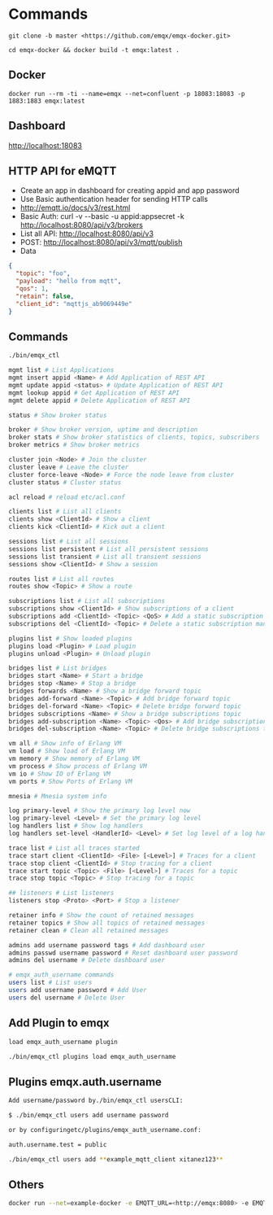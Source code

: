# Commands

`git clone -b master <https://github.com/emqx/emqx-docker.git>`

`cd emqx-docker && docker build -t emqx:latest .`

## Docker

`docker run --rm -ti --name=emqx --net=confluent -p 18083:18083 -p 1883:1883 emqx:latest`

## Dashboard

<http://localhost:18083>

## HTTP API for eMQTT

- Create an app in dashboard for creating appid and app password
- Use Basic authentication header for sending HTTP calls
- <http://emqtt.io/docs/v3/rest.html>
- Basic Auth: curl -v --basic -u appid:appsecret -k <http://localhost:8080/api/v3/brokers>
- List all API: <http://localhost:8080/api/v3>
- POST: <http://localhost:8080/api/v3/mqtt/publish>
- Data

```json
{
  "topic": "foo",
  "payload": "hello from mqtt",
  "qos": 1,
  "retain": false,
  "client_id": "mqttjs_ab9069449e"
}
```

## Commands

```bash
./bin/emqx_ctl

mgmt list # List Applications
mgmt insert appid <Name> # Add Application of REST API
mgmt update appid <status> # Update Application of REST API
mgmt lookup appid # Get Application of REST API
mgmt delete appid # Delete Application of REST API

status # Show broker status

broker # Show broker version, uptime and description
broker stats # Show broker statistics of clients, topics, subscribers
broker metrics # Show broker metrics

cluster join <Node> # Join the cluster
cluster leave # Leave the cluster
cluster force-leave <Node> # Force the node leave from cluster
cluster status # Cluster status

acl reload # reload etc/acl.conf

clients list # List all clients
clients show <ClientId> # Show a client
clients kick <ClientId> # Kick out a client

sessions list # List all sessions
sessions list persistent # List all persistent sessions
sessions list transient # List all transient sessions
sessions show <ClientId> # Show a session

routes list # List all routes
routes show <Topic> # Show a route

subscriptions list # List all subscriptions
subscriptions show <ClientId> # Show subscriptions of a client
subscriptions add <ClientId> <Topic> <QoS> # Add a static subscription manually
subscriptions del <ClientId> <Topic> # Delete a static subscription manually

plugins list # Show loaded plugins
plugins load <Plugin> # Load plugin
plugins unload <Plugin> # Unload plugin

bridges list # List bridges
bridges start <Name> # Start a bridge
bridges stop <Name> # Stop a bridge
bridges forwards <Name> # Show a bridge forward topic
bridges add-forward <Name> <Topic> # Add bridge forward topic
bridges del-forward <Name> <Topic> # Delete bridge forward topic
bridges subscriptions <Name> # Show a bridge subscriptions topic
bridges add-subscription <Name> <Topic> <Qos> # Add bridge subscriptions topic
bridges del-subscription <Name> <Topic> # Delete bridge subscriptions topic

vm all # Show info of Erlang VM
vm load # Show load of Erlang VM
vm memory # Show memory of Erlang VM
vm process # Show process of Erlang VM
vm io # Show IO of Erlang VM
vm ports # Show Ports of Erlang VM

mnesia # Mnesia system info

log primary-level # Show the primary log level now
log primary-level <Level> # Set the primary log level
log handlers list # Show log handlers
log handlers set-level <HandlerId> <Level> # Set log level of a log handler

trace list # List all traces started
trace start client <ClientId> <File> [<Level>] # Traces for a client
trace stop client <ClientId> # Stop tracing for a client
trace start topic <Topic> <File> [<Level>] # Traces for a topic
trace stop topic <Topic> # Stop tracing for a topic

## listeners # List listeners
listeners stop <Proto> <Port> # Stop a listener

retainer info # Show the count of retained messages
retainer topics # Show all topics of retained messages
retainer clean # Clean all retained messages

admins add username password tags # Add dashboard user
admins passwd username password # Reset dashboard user password
admins del username # Delete dashboard user

# emqx_auth_username commands
users list # List users
users add username password # Add User
users del username # Delete User
```

## Add Plugin to emqx

```bash
load emqx_auth_username plugin

./bin/emqx_ctl plugins load emqx_auth_username
```

## Plugins emqx.auth.username

```bash
Add username/password by./bin/emqx_ctl usersCLI:

$ ./bin/emqx_ctl users add username password

or by configuringetc/plugins/emqx_auth_username.conf:

auth.username.test = public

./bin/emqx_ctl users add **example_mqtt_client xitanez123**
```

## Others

```bash
docker run --net=example-docker -e EMQTT_URL=<http://emqx:8080> -e EMQTT_API_USER=admin -e EMQTT_API_PASS=public oxygen0211/emqtt-prometheus-exporter
```
